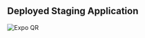 ## Deployed Staging Application

![Expo QR](https://api.qrserver.com/v1/create-qr-code/?size=250x250&data=exp://exp.host/@systemo/Systemo?release-channel=staging)
